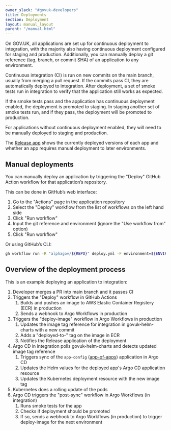 ```yaml
---
owner_slack: "#govuk-developers"
title: Deployments
section: Deployment
layout: manual_layout
parent: "/manual.html"
---
```


On GOV.UK, all applications are set up for continuous deployment to integration, with the majority also having continuous deployment configured for staging and production.  Additionally, you can manually deploy a git reference (tag, branch, or commit SHA) of an application to any environment.

Continuous integration (CI) is run on new commits on the main branch, usually from merging a pull request. If the commits pass CI, they are automatically deployed to integration. After deployment, a set of smoke tests run in integration to verify that the application still works as expected.

If the smoke tests pass and the application has continuous deployment enabled, the deployment is promoted to staging. In staging another set of smoke tests run, and if they pass, the deployment will be promoted to production.

For applications without continuous deployment enabled, they will need to be manually deployed to staging and production.

The [Release app](https://release.publishing.service.gov.uk/applications) shows the currently deployed versions of each app and whether an app requires manual deployment to later environments.

## Manual deployments

You can manually deploy an application by triggering the "Deploy" GitHub Action workflow for that application’s repository.

This can be done in GitHub’s web interface:

1. Go to the "Actions" page in the application repository
1. Select the "Deploy" workflow from the list of workflows on the left hand side
1. Click "Run workflow"
1. Input the git reference and environment (ignore the "Use workflow from" option)
1. Click "Run workflow"

Or using GitHub’s CLI:

```bash
gh workflow run -R "alphagov/${REPO}" deploy.yml -F environment=${ENVIRONMENT} -F gitRef=${GIT_REF}
```

## Overview of the deployment process

This is an example deploying an application to integration:

1. Developer merges a PR into main branch and it passes CI
1. Triggers the "Deploy" workflow in GitHub Actions
    1. Builds and pushes an image to AWS Elastic Container Registery (ECR) in production
    1. Sends a webhook to Argo Workflows in production
1. Triggers the "deploy-image" workflow in Argo Workflows in production
    1. Updates the image tag reference for integration in govuk-helm-charts with a new commit
    1. Adds a "deployed-to-<environment>" tag on the image in ECR
    1. Notifies the Release application of the deployment
1. Argo CD in integration polls govuk-helm-charts and detects updated image tag reference
    1. Triggers sync of the `app-config` ([app-of-apps](https://argo-cd.readthedocs.io/en/stable/operator-manual/cluster-bootstrapping/#app-of-apps-pattern)) application in Argo CD
    1. Updates the Helm values for the deployed app's Argo CD application resource
    1. Updates the Kubernetes deployment resource with the new image tag
1. Kubernetes does a rolling update of the pods
1. Argo CD triggers the "post-sync" workflow in Argo Workflows (in integration)
    1. Runs smoke tests for the app
    1. Checks if deployment should be promoted
    1. If so, sends a webhook to Argo Workflows (in production) to trigger deploy-image for the next environment
